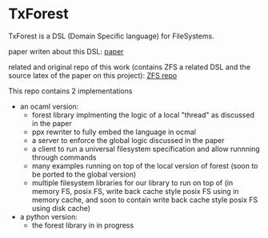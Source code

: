 # TxForest
TxForest is a DSL (Domain Specific language) for FileSystems.

paper writen about this DSL: [paper](http://www.cs.cornell.edu/~dilorenzo/docs/txforest.pdf)

related and original repo of this work (contains ZFS a related DSL and the source latex of the paper on this project): [ZFS repo](https://github.com/cornell-pl/ocaml-zfs)

This repo contains 2 implementations
- an ocaml version:
  - forest library implmenting the logic of a local "thread" as discussed in the paper
  - ppx rewriter to fully embed the language in ocmal
  - a server to enforce the global logic discussed in the paper
  - a client to run a universal filesystem specification and allow runnning through commands
  - many examples running on top of the local version of forest (soon to be ported to the global version)
  - multiple filesystem libraries for our library to run on top of (in memory FS, posix FS, write back cache style posix FS using in memory cache, and soon to contain write back cache style posix FS using disk cache)
- a python version:
  - the forest library in in progress



